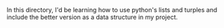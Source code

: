 In this directory, I'd be learning how to use python's lists and turples and include the better version as a data structure in my project. 
